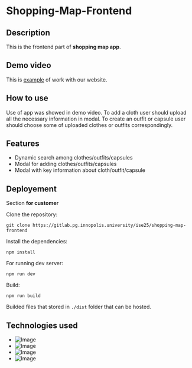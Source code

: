 # Shopping-Map-Frontend

## Description

This is the frontend part of **shopping map app**.

## Demo video
This is [example](https://www.youtube.com/watch?v=j2LP6c1hC-0) of work with our website.  

## How to use
Use of app was showed in demo video. To add a cloth user should upload all the necessary 
information in modal. To create an outfit or capsule user should choose some of 
uploaded clothes or outfits correspondingly. 

## Features
* Dynamic search among clothes/outfits/capsules
* Modal for adding clothes/outfits/capsules
* Modal with key information about cloth/outfit/capsule

## Deployement
Section **for customer**

Clone the repository:
```
git clone https://gitlab.pg.innopolis.university/ise25/shopping-map-frontend
```
Install the dependencies:
```
npm install
```
For running dev server:
```
npm run dev
```

Build:
```
npm run build
```

Builded files that stored in `./dist` folder that can be hosted.

## Technologies used
* ![Image](https://img.shields.io/badge/SVELTE-11?style=for-the-badge&logo=svelte&logoColor=%23ffffff&logoSize=auto&labelColor=%23FF3E00&color=%23FF3E00&link=https%3A%2F%2Fsvelte.dev%2F
)
* ![Image](https://img.shields.io/badge/SVELTEUI-11?style=for-the-badge&logo=svelte&logoColor=%23ffffff&logoSize=auto&labelColor=%2304ACE6&color=%2304ACE6&link=https%3A%2F%2Fsvelteui.dev%2F
  )
* ![Image](https://img.shields.io/badge/VITE-11?style=for-the-badge&logo=vite&logoColor=%23ffffff&logoSize=auto&labelColor=%23646CFF&color=%23646CFF&link=https%3A%2F%2Fvitejs.dev%2F
)
* ![Image](https://img.shields.io/badge/NODEJS-11?style=for-the-badge&logo=node.js&logoColor=%23ffffff&logoSize=auto&labelColor=%235FA04E&color=%235FA04E&link=https%3A%2F%2Fnodejs.org%2Fen
  )
